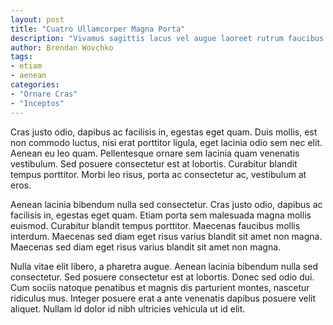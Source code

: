 ```yaml
---
layout: post
title: "Cuatro Ullamcorper Magna Porta"
description: "Vivamus sagittis lacus vel augue laoreet rutrum faucibus dolor auctor. Aenean lacinia bibendum nulla sed consectetur."
author: Brendan Wovchko
tags:
- etiam
- aenean
categories:
- "Ornare Cras"
- "Inceptos"
---
```


Cras justo odio, dapibus ac facilisis in, egestas eget quam. Duis mollis, est non commodo luctus, nisi erat porttitor ligula, eget lacinia odio sem nec elit. Aenean eu leo quam. Pellentesque ornare sem lacinia quam venenatis vestibulum. Sed posuere consectetur est at lobortis. Curabitur blandit tempus porttitor. Morbi leo risus, porta ac consectetur ac, vestibulum at eros.

Aenean lacinia bibendum nulla sed consectetur. Cras justo odio, dapibus ac facilisis in, egestas eget quam. Etiam porta sem malesuada magna mollis euismod. Curabitur blandit tempus porttitor. Maecenas faucibus mollis interdum. Maecenas sed diam eget risus varius blandit sit amet non magna. Maecenas sed diam eget risus varius blandit sit amet non magna.

Nulla vitae elit libero, a pharetra augue. Aenean lacinia bibendum nulla sed consectetur. Sed posuere consectetur est at lobortis. Donec sed odio dui. Cum sociis natoque penatibus et magnis dis parturient montes, nascetur ridiculus mus. Integer posuere erat a ante venenatis dapibus posuere velit aliquet. Nullam id dolor id nibh ultricies vehicula ut id elit.
